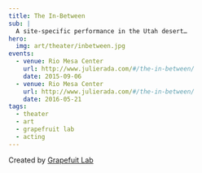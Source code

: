 ```yaml
---
title: The In-Between
sub: |
  A site-specific performance in the Utah desert…
hero:
  img: art/theater/inbetween.jpg
events:
  - venue: Rio Mesa Center
    url: http://www.julierada.com/#/the-in-between/
    date: 2015-09-06
  - venue: Rio Mesa Center
    url: http://www.julierada.com/#/the-in-between/
    date: 2016-05-21
tags:
  - theater
  - art
  - grapefruit lab
  - acting
---
```


Created by [Grapefuit Lab](/orgs/grapefruit-lab)

